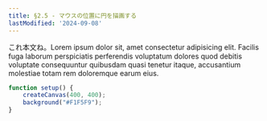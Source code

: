 ```yaml
---
title: §2.5 - マウスの位置に円を描画する
lastModified: '2024-09-08'
---
```


これ本文ね。Lorem ipsum dolor sit, amet consectetur adipisicing elit. Facilis fuga laborum perspiciatis perferendis voluptatum dolores quod debitis voluptate consequuntur quibusdam quasi tenetur itaque, accusantium molestiae totam rem doloremque earum eius.

```js
function setup() {
    createCanvas(400, 400);
    background("#F1F5F9");
}
```
